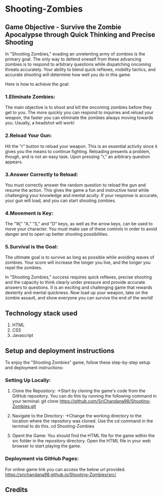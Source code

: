 # Shooting-Zombies

## Game Objective - Survive the Zombie Apocalypse through Quick Thinking and Precise Shooting

In "Shooting Zombies," evading an unrelenting army of zombies is the primary goal. The only way to defend oneself from these advancing zombies is to respond to arbitrary questions while dispatching oncoming threats accurately. Your ability to blend quick reflexes, mobility tactics, and accurate shooting will determine how well you do in this game.

Here is how to achieve the goal:
### 1.Eliminate Zombies: 
The main objective is to shoot and kill the oncoming zombies before they get to you. The more quickly you can respond to inquiries and reload your weapon, the faster you can eliminate the zombies always moving towards you. Usually, a headshot will work!

### 2.Reload Your Gun: 
Hit the "r" button to reload your weapon. This is an essential activity since it gives you the means to continue fighting. Reloading presents a problem, though, and is not an easy task. Upon pressing "r," an arbitrary question appears.

### 3.Answer Correctly to Reload: 
You must correctly answer the random question to reload the gun and resume the action. This gives the game a fun and instructive twist while challenging your knowledge and mental acuity. If your response is accurate, your gun will load, and you can start shooting zombies.

### 4.Movement is Key: 
The "W," "A," "S," and "D" keys, as well as the arrow keys, can be used to move your character. You must make use of these controls in order to avoid danger and to open up better shooting possibilities.

### 5.Survival is the Goal: 
The ultimate goal is to survive as long as possible while avoiding waves of zombies. Your score will increase the longer you live, and the longer you repel the zombies.

In "Shooting Zombies," success requires quick reflexes, precise shooting and the capacity to think clearly under pressure and provide accurate answers to questions. It is an exciting and challenging game that rewards dexterity and mental quickness. Now load up your weapon, take on the zombie assault, and show everyone you can survive the end of the world!

## Technology stack used
1) HTML
2) CSS
3) Javascript


## Setup and deployment instructions

To enjoy the "Shooting Zombies" game, follow these step-by-step setup and deployment instructions:

### Setting Up Locally:
1) Clone the Repository:
->Start by cloning the game's code from the GitHub repository. You can do this by running the following command in your terminal:
git clone https://github.com/SriChandana98/Shooting-Zombies.git

2) Navigate to the Directory:
->Change the working directory to the location where the repository was cloned. Use the cd command in the terminal to do this.
cd Shooting-Zombies

3) Opent the Game:
You should find the HTML file for the game within the src folder in the repository directory. Open the HTML file in your web browser to start playing the game.

### Deployment via GitHub Pages:
For online game link you can access the below url provided.
https://srichandana98.github.io/Shooting-Zombies/src/


## Credits

